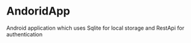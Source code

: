 # AndoridApp
Android application which uses Sqlite for local storage and RestApi for authentication
